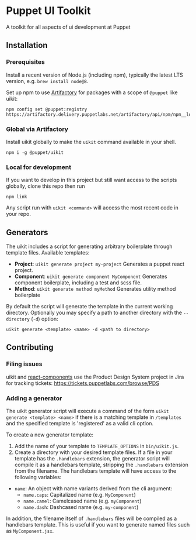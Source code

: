 # Puppet UI Toolkit

A toolkit for all aspects of ui development at Puppet

## Installation

### Prerequisites

Install a recent version of Node.js (including npm), typically the latest LTS version, e.g. `brew install node@8`.

Set up npm to use [Artifactory](https://artifactory.delivery.puppetlabs.net) for packages with a scope of `@puppet` like uikit:

```
npm config set @puppet:registry https://artifactory.delivery.puppetlabs.net/artifactory/api/npm/npm__local/
```

### Global via Artifactory

Install uikit globally to make the `uikit` command available in your shell.

```
npm i -g @puppet/uikit
```

### Local for development

If you want to develop in this project but still want access to the scripts globally, clone this repo then run

```
npm link
```

Any script run with `uikit <command>` will access the most recent code in your repo.

## Generators

The uikit includes a script for generating arbitrary boilerplate through template files. Available templates:

- **Project**: `uikit generate project my-project`
  Generates a puppet react project.
- **Component**: `uikit generate component MyComponent`
  Generates component boilerplate, including a test and scss file.
- **Method**: `uikit generate method myMethod`
  Generates utility method boilerplate

By default the script will generate the template in the current working directory. Optionally you may specify a path to another directory with the `--directory` (`-d`) option:

```
uikit generate <template> <name> -d <path to directory>
```

## Contributing

### Filing issues

uikit and [react-components](https://github.com/puppetlabs/react-components) use the Product Design System project in Jira for tracking tickets: <https://tickets.puppetlabs.com/browse/PDS>

### Adding a generator

The uikit generator script will execute a command of the form `uikit generate <template> <name>` if there is a matching template in `/templates` and the specified template is 'registered' as a valid cli option.

To create a new generator template:

1.  Add the name of your template to `TEMPLATE_OPTIONS` in `bin/uikit.js`.
2.  Create a directory with your desired template files. If a file in your template has the `.handlebars` extension, the generator script will compile it as a handlebars template, stripping the `.handlebars` extension from the filename. The handlebars template will have access to the following variables:

- `name`: An object with name variants derived from the cli argument:
  - `name.caps`: Capitalized name (e.g. `MyComponent`)
  - `name.camel`: Camelcased name (e.g. `myComponent`)
  - `name.dash`: Dashcased name (e.g. `my-component`)

In addition, the filename itself of `.handlebars` files will be compiled as a handlebars template. This is useful if you want to generate named files such as `MyComponent.jsx`.
